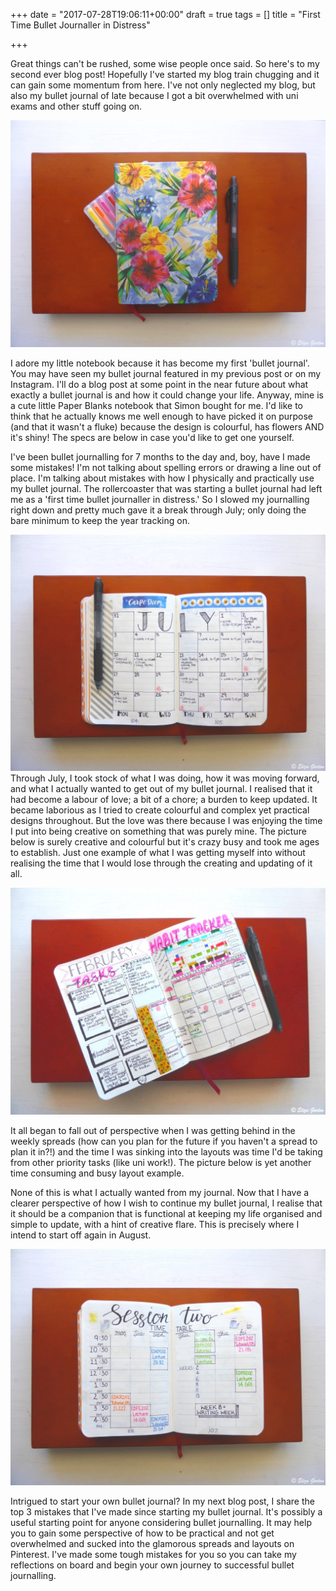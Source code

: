 +++
date = "2017-07-28T19:06:11+00:00"
draft = true
tags = []
title = "First Time Bullet Journaller in Distress"

+++


Great things can't be rushed, some wise people once said. So here's to my second ever blog post! Hopefully I've started my blog train chugging and it can gain some momentum from here. I've not only neglected my blog, but also my bullet journal of late because I got a bit overwhelmed with uni exams and other stuff going on.

![](/uploads/2017/08/01/Blog%202_1-2.jpg)

I adore my little notebook because it has become my first 'bullet journal'. You may have seen my bullet journal featured in my previous post or on my Instagram.  I'll do a blog post at some point in the near future about what exactly a bullet journal is and how it could change your life. Anyway, mine is a cute little Paper Blanks notebook that Simon bought for me. I'd like to think that he actually knows me well enough to have picked it on purpose (and that it wasn't a fluke) because the design is colourful, has flowers AND it's shiny! The specs are below in case you'd like to get one yourself.

I've been bullet journalling for 7 months to the day and, boy, have I made some mistakes! I'm not talking about spelling errors or drawing a line out of place. I'm talking about mistakes with how I physically and practically use my bullet journal. The rollercoaster that was starting a bullet journal had left me as a 'first time bullet journaller in distress.' So I slowed my journalling right down and pretty much gave it a break through July; only doing the bare minimum to keep the year tracking on.

![](/uploads/2017/08/01/Blog%202_4.jpg)Through July, I took stock of what I was doing, how it was moving forward, and what I actually wanted to get out of my bullet journal. I realised that it had become a labour of love; a bit of a chore; a burden to keep updated. It became laborious as I tried to create colourful and complex yet practical designs throughout. But the love was there because I was enjoying the time I put into being creative on something that was purely mine. The picture below is surely creative and colourful but it's crazy busy and took me ages to establish. Just one example of what I was getting myself into without realising the time that I would lose through the creating and updating of it all.

![](/uploads/2017/08/01/Blog%202_3.jpg)

It all began to fall out of perspective when I was getting behind in the weekly spreads (how can you plan for the future if you haven't a spread to plan it in?!) and the time I was sinking into the layouts was time I'd be taking from other priority tasks (like uni work!). The picture below is yet another time consuming and busy layout example.

None of this is what I actually wanted from my journal. Now that I have a clearer perspective of how I wish to continue my bullet journal, I realise that it should be a companion that is functional at keeping my life organised and simple to update, with a hint of creative flare. This is precisely where I intend to start off again in August.

![](/uploads/2017/08/01/Blog%202_5-1.jpg)

Intrigued to start your own bullet journal? In my next blog post, I share the top 3 mistakes that I've made since starting my bullet journal. It's possibly a useful starting point for anyone considering bullet journalling. It may help you to gain some perspective of how to be practical and not get overwhelmed and sucked into the glamorous spreads and layouts on Pinterest. I've made some tough mistakes for you so you can take my reflections on board and begin your own journey to successful bullet journalling.